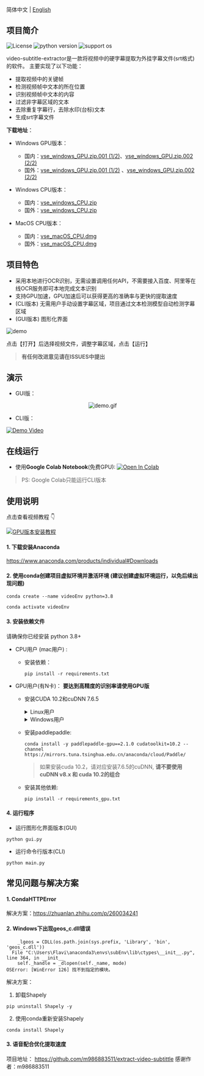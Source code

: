 简体中文 | [English](README_en.md)

## 项目简介

![License](https://img.shields.io/badge/License-Apache%202-red.svg)
![python version](https://img.shields.io/badge/Python-3.8+-blue.svg)
![support os](https://img.shields.io/badge/OS-Windows/macOS/Linux-green.svg)

video-subtitle-extractor是一款将视频中的硬字幕提取为外挂字幕文件(srt格式)的软件。
主要实现了以下功能：

- 提取视频中的关键帧
- 检测视频帧中文本的所在位置
- 识别视频帧中文本的内容
- 过滤非字幕区域的文本
- 去除重复字幕行，去除水印(台标)文本
- 生成srt字幕文件

**下载地址**：

- Windows GPU版本：
  - 国内：<a href="https://github.91chifun.workers.dev/https://github.com//YaoFANGUK/video-subtitle-extractor/releases/download/0.2.0/vse_windows_GPU.zip.001">vse_windows_GPU.zip.001 (1/2)</a>、<a href="https://github.91chifun.workers.dev/https://github.com//YaoFANGUK/video-subtitle-extractor/releases/download/0.2.0/vse_windows_GPU.zip.002">vse_windows_GPU.zip.002 (2/2)</a>
  - 国外：<a href="https://github.com/YaoFANGUK/video-subtitle-extractor/releases/download/0.2.0/vse_windows_GPU.zip.001">vse_windows_GPU.zip.001 (1/2)</a> 、<a href="https://github.com/YaoFANGUK/video-subtitle-extractor/releases/download/0.2.0/vse_windows_GPU.zip.002">vse_windows_GPU.zip.002 (2/2)</a>

- Windows CPU版本：
  - 国内：<a href="https://github.91chifun.workers.dev/https://github.com//YaoFANGUK/video-subtitle-extractor/releases/download/0.1.0/vse_windows_CPU.zip">vse_windows_CPU.zip</a>
  - 国外：<a href="https://github.com/YaoFANGUK/video-subtitle-extractor/releases/download/0.1.0/vse_windows_CPU.zip">vse_windows_CPU.zip</a> 

- MacOS CPU版本：
  - 国内：<a href="https://github.91chifun.workers.dev/https://github.com//YaoFANGUK/video-subtitle-extractor/releases/download/0.1.0/vse_macOS_CPU.dmg">vse_macOS_CPU.dmg</a>
  - 国外：<a href="https://github.com/YaoFANGUK/video-subtitle-extractor/releases/download/0.1.0/vse_macOS_CPU.dmg">vse_macOS_CPU.dmg</a> 



## 项目特色

- 采用本地进行OCR识别，无需设置调用任何API，不需要接入百度、阿里等在线OCR服务即可本地完成文本识别
- 支持GPU加速，GPU加速后可以获得更高的准确率与更快的提取速度
- (CLI版本) 无需用户手动设置字幕区域，项目通过文本检测模型自动检测字幕区域
- (GUI版本) 图形化界面

<img src="https://z3.ax1x.com/2021/04/09/cNrA1A.png" alt="demo">

点击【打开】后选择视频文件，调整字幕区域，点击【运行】

> **有任何改进意见请在ISSUES中提出**



## 演示

- GUI版：

<p style="text-align:center;"><img src="design/demo.gif" alt="demo.gif"/></p>

- CLI版：

[![Demo Video](https://s1.ax1x.com/2020/10/05/0JWVeJ.png)](https://www.bilibili.com/video/BV1t5411h78J "Demo Video")



## 在线运行

- 使用**Google Colab Notebook**(免费GPU): <a href="https://colab.research.google.com/github/YaoFANGUK/video-subtitle-extractor/blob/main/google_colab.ipynb"><img src="https://colab.research.google.com/assets/colab-badge.svg" alt="Open In Colab"></a>

> PS: Google Colab只能运行CLI版本



## 使用说明

点击查看视频教程 👇

[![GPU版本安装教程](https://z3.ax1x.com/2021/09/08/h7hhNV.png)](https://www.bilibili.com/video/bv11L4y1Y7Tj "GUP版本安装教程")

#### 1. 下载安装Anaconda 

<a href="https://www.anaconda.com/products/individual">https://www.anaconda.com/products/individual#Downloads</a>

#### 2. 使用conda创建项目虚拟环境并激活环境 (建议创建虚拟环境运行，以免后续出现问题)

```shell
conda create --name videoEnv python=3.8
```

```shell
conda activate videoEnv  
```

#### 3. 安装依赖文件

请确保你已经安装 python 3.8+

- CPU用户 (mac用户) : 

  - 安装依赖：

    ```shell
    pip install -r requirements.txt
    ```

- GPU用户(有N卡)： **要达到高精度的识别率请使用GPU版**

  - 安装CUDA 10.2和cuDNN 7.6.5

    <details>
        <summary>Linux用户</summary>
        <h5>(1) 下载CUDA 10.2</h5>
        <pre><code>wget https://developer.download.nvidia.com/compute/cuda/10.2/Prod/local_installers/cuda_10.2.89_440.33.01_linux.run</code></pre>
        <h5>(2) 安装CUDA 10.2</h5>
        <pre><code>sudo sh cuda_10.2.89_440.33.01_linux.run --override</code></pre>
        <p>1. 输入accept</p>
        <img src="https://z3.ax1x.com/2021/05/24/gv0AVU.png" width="500" alt="">
        <p>2. 选中CUDA Toolkit 10.2（如果你没有安装nvidia驱动则选中Driver，如果你已经安装了nvidia驱动请不要选中driver），之后选中install，回车</p>
        <img src="https://z3.ax1x.com/2021/05/24/gv0dMt.png" width="500" alt="">
        <p>3. 添加环境变量</p>
        <p>在 ~/.bashrc 加入以下内容</p>
        <pre><code># CUDA
    export PATH=/usr/local/cuda-10.2/bin${PATH:+:${PATH}}
    export LD_LIBRARY_PATH=/usr/local/cuda-10.2/lib64${LD_LIBRARY_PATH:+:${LD_LIBRARY_PATH}}</code></pre>
        <p>使其生效</p>
        <pre><code>source ~/.bashrc</code></pre>
        <h5>(3) 下载cuDNN 7.6.5</h5>
        <p>国内：<a href="https://github.91chifun.workers.dev/https://github.com//YaoFANGUK/video-subtitle-extractor/releases/download/0.1.0/cudnn-10.2-linux-x64-v7.6.5.32.tgz">cudnn-10.2-linux-x64-v7.6.5.32.tgz</a></p>
        <p>国外：<a href="https://github.com/YaoFANGUK/video-subtitle-extractor/releases/download/0.1.0/cudnn-10.2-linux-x64-v7.6.5.32.tgz">cudnn-10.2-linux-x64-v7.6.5.32.tgz</a></p>
        <h5>(4) 安装cuDNN 7.6.5</h5>
        <pre><code> tar -zxvf cudnn-10.2-linux-x64-v7.6.5.32.tgz
     sudo cp ./cuda/include/* /usr/local/cuda-10.2/include/
     sudo cp ./cuda/lib64/* /usr/local/cuda-10.2/lib64/
     sudo chmod a+r /usr/local/cuda-10.2/lib64/*
     sudo chmod a+r /usr/local/cuda-10.2/include/*</code></pre>
    </details>


    <details>
        <summary>Windows用户</summary>
        <h5>(1) 下载CUDA 10.2</h5>
        <a href="https://developer.download.nvidia.com/compute/cuda/10.2/Prod/local_installers/cuda_10.2.89_441.22_win10.exe">cuda_10.2.89_441.22_win10.exe</a>
        <h5>(2) 安装CUDA 10.2</h5>
        <h5>(3) 下载cuDNN 7.6.5</h5>
        <p>国内：<a href="https://github.91chifun.workers.dev/https://github.com//YaoFANGUK/video-subtitle-extractor/releases/download/0.1.0/cudnn-10.2-windows10-x64-v7.6.5.32.zip">cudnn-10.2-windows10-x64-v7.6.5.32.zip</a></p>
        <p>国外：<a href="https://github.com/YaoFANGUK/video-subtitle-extractor/releases/download/0.1.0/cudnn-10.2-windows10-x64-v7.6.5.32.zip">cudnn-10.2-windows10-x64-v7.6.5.32.zip</a></p>
        <h5>(4) 安装cuDNN 7.6.5</h5>
        <p>
           将cuDNN解压后的cuda文件夹中的bin, include, lib目录下的文件复制到C:\Program Files\NVIDIA GPU Computing Toolkit\CUDA\v10.2\ 对应目录下
        </p>
    </details>

  - 安装paddlepaddle:

    ```shell
    conda install -y paddlepaddle-gpu==2.1.0 cudatoolkit=10.2 --channel https://mirrors.tuna.tsinghua.edu.cn/anaconda/cloud/Paddle/
    ```

    > 如果安装cuda 10.2，请对应安装7.6.5的cuDNN, **请不要使用cuDNN v8.x 和 cuda 10.2的组合**

  - 安装其他依赖:

    ```shell
    pip install -r requirements_gpu.txt
    ```

#### 4. 运行程序

- 运行图形化界面版本(GUI)

```shell
python gui.py
```

- 运行命令行版本(CLI)

```shell    
python main.py
```



## 常见问题与解决方案

#### 1. CondaHTTPError

解决方案：<a href="https://zhuanlan.zhihu.com/p/260034241">https://zhuanlan.zhihu.com/p/260034241</a>

#### 2. Windows下出现geos_c.dll错误

```text
    _lgeos = CDLL(os.path.join(sys.prefix, 'Library', 'bin', 'geos_c.dll'))
  File "C:\Users\Flavi\anaconda3\envs\subEnv\lib\ctypes\__init__.py", line 364, in __init__
    self._handle = _dlopen(self._name, mode)
OSError: [WinError 126] 找不到指定的模块。
```

解决方案：

1) 卸载Shapely

```shell
pip uninstall Shapely -y
```

2) 使用conda重新安装Shapely

```shell
conda install Shapely             
```

#### 3. 语音配合优化提取速度

项目地址： https://github.com/m986883511/extract-video-subtittle
感谢作者：m986883511
